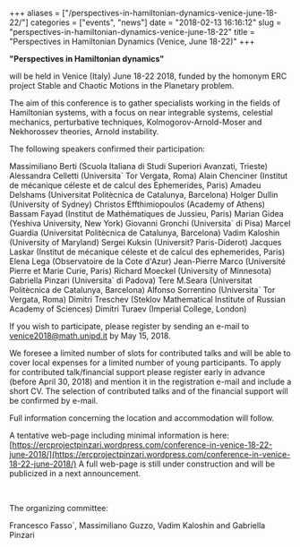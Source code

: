 +++
aliases = ["/perspectives-in-hamiltonian-dynamics-venice-june-18-22/"]
categories = ["events", "news"]
date = "2018-02-13 16:16:12"
slug = "perspectives-in-hamiltonian-dynamics-venice-june-18-22"
title = "Perspectives in Hamiltonian Dynamics (Venice, June 18-22)"
+++

**"Perspectives in Hamiltonian dynamics"**

will be held in Venice (Italy) June 18-22 2018,
funded by the homonym ERC project Stable and Chaotic Motions in the
Planetary problem.

The aim of this conference is to gather specialists working in the
fields of Hamiltonian systems, with a focus on near integrable systems,
celestial mechanics, perturbative techniques, Kolmogorov-Arnold-Moser
and Nekhorossev theories, Arnold instability.

The following speakers confirmed their participation:

Massimiliano Berti (Scuola Italiana di Studi Superiori Avanzati,
Trieste) Alessandra Celletti (Universita\` Tor Vergata, Roma) Alain
Chenciner (Institut de mécanique céleste et de calcul des Ephemerides,
Paris) Amadeu Delshams (Universitat Politècnica de Catalunya, Barcelona)
Holger Dullin (University of Sydney) Christos Effthimiopoulos (Academy
of Athens) Bassam Fayad (Institut de Mathématiques de Jussieu, Paris)
Marian Gidea (Yeshiva University, New York) Giovanni Gronchi
(Universita\` di Pisa) Marcel Guardia (Universitat Politècnica de
Catalunya, Barcelona) Vadim Kaloshin (University of Maryland) Sergei
Kuksin (Universit? Paris-Diderot) Jacques Laskar (Institut de mécanique
céleste et de calcul des ephemerides, Paris) Elena Lega (Observatoire de
la Cote d'Azur) Jean-Pierre Marco (Université Pierre et Marie Curie,
Paris) Richard Moeckel (University of Minnesota) Gabriella Pinzari
(Universita\` di Padova) Tere M.Seara (Universitat Politècnica de
Catalunya, Barcelona) Alfonso Sorrentino (Universita\` Tor Vergata,
Roma) Dimitri Treschev (Steklov Mathematical Institute of Russian
Academy of Sciences) Dimitri Turaev (Imperial College, London)

If you wish to participate, please register by sending an e-mail to
[venice2018@math.unipd.it](venice2018@math.unipd.it) by May 15, 2018.

We foresee a limited number of slots for contributed talks and will be
able to cover local expenses for a limited number of young participants.
To apply for contributed talk/financial support please register early in
advance (before April 30, 2018)
and mention it in the registration e-mail and include a short CV. The
selection of contributed talks and of the financial support will be
confirmed by e-mail.

Full information concerning the location and accommodation will follow.

A tentative web-page including minimal information is here:
[https://ercprojectpinzari.wordpress.com/conference-in-venice-18-22-june-2018/](https://ercprojectpinzari.wordpress.com/conference-in-venice-18-22-june-2018/)
A full web-page is still under construction and will be publicized in a
next announcement.

 

The organizing committee:

Francesco Fasso\`, Massimiliano Guzzo, Vadim Kaloshin and Gabriella
Pinzari
